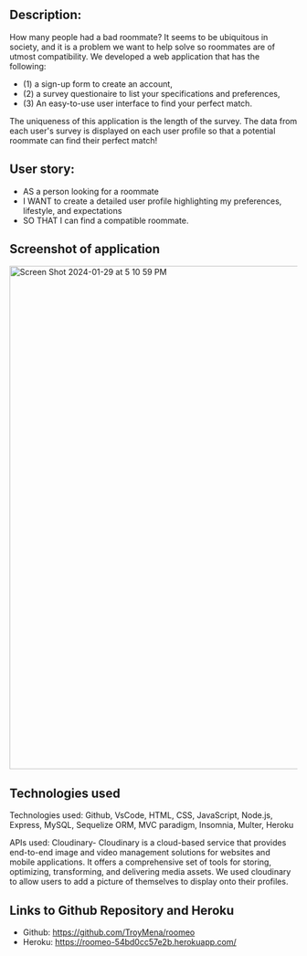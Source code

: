 ## Description:
How many people had a bad roommate? It seems to be ubiquitous in society, and it is a problem we want to help solve so roommates are of utmost compatibility. We developed a web application that has the following:
* (1) a sign-up form to create an account,
* (2) a survey questionaire to list your specifications and preferences,
* (3) An easy-to-use user interface to find your perfect match.

The uniqueness of this application is the length of the survey. The data from each user's survey is displayed on each user profile so that a potential roommate can find their perfect match! 

## User story:

* AS a person looking for a roommate
* I WANT to create a detailed user profile highlighting my preferences, lifestyle, and expectations
* SO THAT I can find a compatible roommate.

## Screenshot of application
<img width="881" alt="Screen Shot 2024-01-29 at 5 10 59 PM" src="https://github.com/TroyMena/roomeo/assets/15932648/67eac851-9d02-4fea-b6ff-cd8b8279f04a">

## Technologies used
Technologies used: Github, VsCode, HTML, CSS, JavaScript, Node.js, Express, MySQL, Sequelize ORM, MVC paradigm, Insomnia, Multer, Heroku

APIs used: Cloudinary- 
Cloudinary is a cloud-based service that provides end-to-end image and video management solutions for websites and mobile applications. It offers a comprehensive set of tools for storing, optimizing, transforming, and delivering media assets. We used cloudinary to allow users to add a picture of themselves to display onto their profiles.


## Links to Github Repository and Heroku
* Github: https://github.com/TroyMena/roomeo
* Heroku: https://roomeo-54bd0cc57e2b.herokuapp.com/ 
